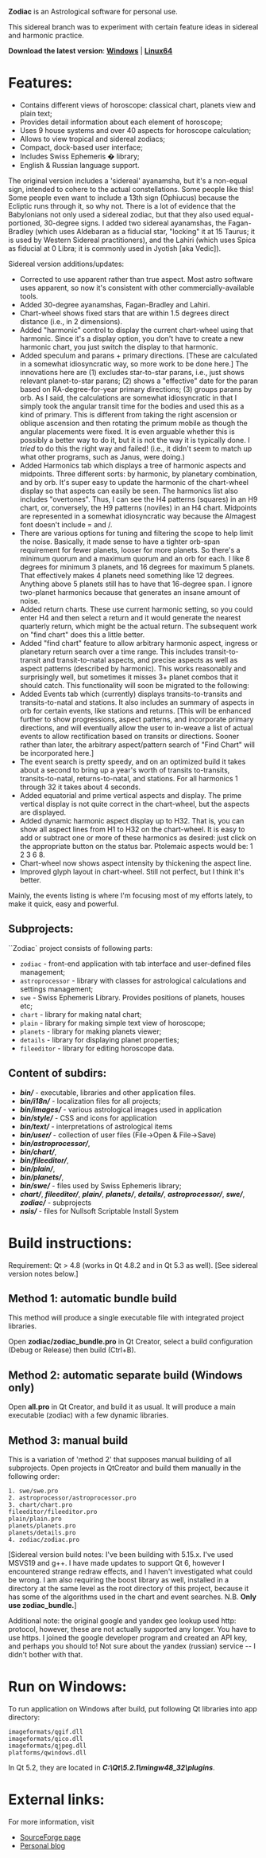 **Zodiac** is an Astrological software for personal use.

This sidereal branch was to experiment with certain feature ideas in sidereal and harmonic practice.

**Download the latest version**: [**Windows**](http://sourceforge.net/projects/zodiac-app/files/Zodiac-0.7.1-installer.exe/download) | [**Linux64**](http://sourceforge.net/projects/zodiac-app/files/zodiac-0.7.1.tar.gz/download)

Features:
=========

* Contains different views of horoscope: classical chart, planets view and plain text;
* Provides detail information about each element of horoscope;
* Uses 9 house systems and over 40 aspects for horoscope calculation;
* Allows to view tropical and sidereal zodiacs;
* Compact, dock-based user interface;
* Includes Swiss Ephemeris � library;
* English & Russian language support.

The original version includes a 'sidereal' ayanamsha, but it's a non-equal sign, intended to cohere to the actual constellations. Some people like this! Some people even want to include a 13th sign (Ophiucus) because the Ecliptic runs through it, so why not. There is a lot of evidence that the Babylonians not only used a sidereal zodiac, but that they also used equal-portioned, 30-degree signs. I added two sidereal ayanamshas, the Fagan-Bradley (which uses Aldebaran as a fiducial star, "locking" it at 15 Taurus; it is used by Western Sidereal practitioners), and the Lahiri (which uses Spica as fiducial at 0 Libra; it is commonly used in Jyotish [aka Vedic]).

Sidereal version additions/updates:
* Corrected to use apparent rather than true aspect. Most astro software uses apparent, so now it's consistent with other commercially-available tools.
* Added 30-degree ayanamshas, Fagan-Bradley and Lahiri.
* Chart-wheel shows fixed stars that are within 1.5 degrees direct distance (i.e., in 2 dimensions).
* Added "harmonic" control to display the current chart-wheel using that harmonic. Since it's a display option, you don't have to create a new harmonic chart, you just switch the display to that harmonic.
* Added speculum and parans + primary directions. [These are calculated in a somewhat idiosyncratic way, so more work to be done here.] The innovations here are (1) excludes star-to-star parans, i.e., just shows relevant planet-to-star parans; (2) shows a "effective" date for the paran based on RA-degree-for-year primary directions; (3) groups parans by orb.
   As I said, the calculations are somewhat idiosyncratic in that I simply took the angular transit time for the bodies and used
this as a kind of primary. This is different from taking the right ascension or oblique ascension and then rotating the primum mobile as though the angular placements were fixed. It is even arguable whether this is possibly a better way to do it, but it is not the way it is typically done. I *tried* to do this the right way and failed! (i.e., it didn't seem to match up what other programs, such as Janus, were doing.)
* Added Harmonics tab which displays a tree of harmonic aspects and midpoints. Three different sorts: by harmonic, by planetary combination, and by orb. It's super easy to update the harmonic of the chart-wheel display so that aspects can easily be seen. The harmonics list also includes "overtones". Thus, I can see the H4 patterns (squares) in an H9 chart, or, conversely, the H9 patterns (noviles) in an H4 chart. Midpoints are represented in a somewhat idiosyncratic way because the Almagest font doesn't include = and /.
* There are various options for tuning and filtering the scope to help limit the noise. Basically, it made sense to have a tighter orb-span requirement for fewer planets, looser for more planets. So there's a minimum quorum and a maximum quorum and an orb for each. I like 8 degrees for minimum 3 planets, and 16 degrees for maximum 5 planets. That effectively makes 4 planets need something like 12 degrees. Anything above 5 planets still has to have that 16-degree span. I ignore two-planet harmonics because that generates an insane amount of noise.
* Added return charts. These use current harmonic setting, so you could enter H4 and then select a return and it would generate the nearest quarterly return, which might be the actual return. The subsequent work on "find chart" does this a little better.
* Added "find chart" feature to allow arbitrary harmonic aspect, ingress or planetary return search over a time range. This includes transit-to-transit and transit-to-natal aspects, and precise aspects as well as aspect patterns (described by harmonic). This works reasonably and surprisingly well, but sometimes it misses 3+ planet combos that it should catch. This functionality will soon be migrated to the following:
* Added Events tab which (currently) displays transits-to-transits and transits-to-natal and stations. It also includes an summary of aspects in orb for certain events, like stations and returns. [This will be enhanced further to show progressions, aspect patterns, and incorporate primary directions, and will eventually allow the user to in-weave a list of actual events to allow rectification based on transits or directions. Sooner rather than later, the arbitrary aspect/pattern search of "Find Chart" will be incorporated here.]
* The event search is pretty speedy, and on an optimized build it takes about a second to bring up a year's worth of transits
to-transits, transits-to-natal, returns-to-natal, and stations. For all harmonics 1 through 32 it takes about 4 seconds.
* Added equatorial and prime vertical aspects and display. The prime vertical display is not quite correct in the chart-wheel, but the aspects are displayed.
* Added dynamic harmonic aspect display up to H32. That is, you can show all aspect lines from H1 to H32 on the chart-wheel. It is easy to add or subtract one or more of these harmonics as desired: just click on the appropriate button on the status bar. Ptolemaic aspects would be: 1 2 3 6 8.
* Chart-wheel now shows aspect intensity by thickening the aspect line.
* Improved glyph layout in chart-wheel. Still not perfect, but I think it's better.

Mainly, the events listing is where I'm focusing most of my efforts lately, to make it quick, easy and powerful.

Subprojects:
------------

``Zodiac` project consists of following parts:

* ``zodiac`` - front-end application with tab interface and user-defined files management;
* ``astroprocessor`` - library with classes for astrological calculations and settings management;
* ``swe`` - Swiss Ephemeris Library. Provides positions of planets, houses etc;
* ``chart`` - library for making natal chart;
* ``plain`` - library for making simple text view of horoscope;
* ``planets`` - library for making planets viewer;
* ``details`` - library for displaying planet properties;
* ``fileeditor`` - library for editing horoscope data.


Content of subdirs:
------------

* ***bin/*** - executable, libraries and other application files.
* ***bin/i18n/*** - localization files for all projects;
* ***bin/images/*** - various astrological images used in application
* ***bin/style/*** - CSS and icons for application
* ***bin/text/*** - interpretations of astrological items
* ***bin/user/*** - collection of user files (File->Open & File->Save)
* ***bin/astroprocessor/***,
* ***bin/chart/***,
* ***bin/fileeditor/***,
* ***bin/plain/***,
* ***bin/planets/***,
* ***bin/swe/*** - files used by Swiss Ephemeris library;
* ***chart/***, ***fileeditor/***, ***plain/***, ***planets/***, ***details/***, ***astroprocessor/***, ***swe/***, ***zodiac/*** - subprojects
* ***nsis/*** - files for Nullsoft Scriptable Install System


Build instructions:
===================

Requirement: Qt > 4.8 (works in Qt 4.8.2 and in Qt 5.3 as well). [See sidereal version notes below.]

Method 1: automatic bundle build
---------------------------------

This method will produce a single executable file with integrated project libraries.

Open **zodiac/zodiac_bundle.pro** in Qt Creator, select a build configuration (Debug or Release) then build (Ctrl+B).

Method 2: automatic separate build (Windows only)
-----------------------------------

Open **all.pro** in Qt Creator, and build it as usual. It will produce a main executable (zodiac) with a few dynamic libraries.

Method 3: manual build
-----------------------

This is a variation of 'method 2' that supposes manual building of all subprojects.
Open projects in QtCreator and build them manually in the following order:

    1. swe/swe.pro
    2. astroprocessor/astroprocessor.pro
    3. chart/chart.pro
    fileeditor/fileeditor.pro
    plain/plain.pro
    planets/planets.pro
	planets/details.pro
    4. zodiac/zodiac.pro

[Sidereal version build notes:
I've been building with 5.15.x. I've used MSVS19 and g++. I have made updates to support Qt 6, however I encountered strange redraw effects, and I haven't investigated what could be wrong. I am also requiring the boost library as well, installed in a directory at the same level as the root directory of this project, because it has some of the algorithms used in the chart and event searches.
N.B. **Only use zodiac_bundle.**]

Additional note: the original google and yandex geo lookup used http: protocol, however, these are not actually supported any longer. You have to use https. I joined the google developer program and created an API key, and perhaps you should to! Not sure about the yandex (russian) service -- I didn't bother with that. 


Run on Windows:
===============

To run application on Windows after build, put following Qt libraries into app directory:

	imageformats/qgif.dll
	imageformats/qico.dll
	imageformats/qjpeg.dll
	platforms/qwindows.dll

In Qt 5.2, they are located in ***C:\Qt\5.2.1\mingw48_32\plugins***.


External links:
===============

For more information, visit

- [SourceForge page](https://sourceforge.net/projects/zodiac-app/)
- [Personal blog](http://www.syslog.pro/tag/zodiac)
